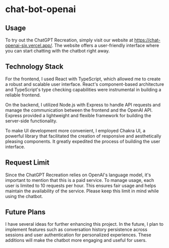 # chat-bot-openai
## Usage

To try out the ChatGPT Recreation, simply visit our website at https://chat-openai-six.vercel.app/. The website offers a user-friendly interface where you can start chatting with the chatbot right away.

## Technology Stack

For the frontend, I used React with TypeScript, which allowed me to create a robust and scalable user interface. React's component-based architecture and TypeScript's type checking capabilities were instrumental in building a reliable frontend.

On the backend, I utilized Node.js with Express to handle API requests and manage the communication between the frontend and the OpenAI API. Express provided a lightweight and flexible framework for building the server-side functionality.

To make UI development more convenient, I employed Chakra UI, a powerful library that facilitated the creation of responsive and aesthetically pleasing components. It greatly expedited the process of building the user interface.

## Request Limit

Since the ChatGPT Recreation relies on OpenAI's language model, it's important to mention that this is a paid service. To manage usage, each user is limited to 10 requests per hour. This ensures fair usage and helps maintain the availability of the service. Please keep this limit in mind while using the chatbot.

## Future Plans

I have several ideas for further enhancing this project. In the future, I plan to implement features such as conversation history persistence across sessions and user authentication for personalized experiences. These additions will make the chatbot more engaging and useful for users.
